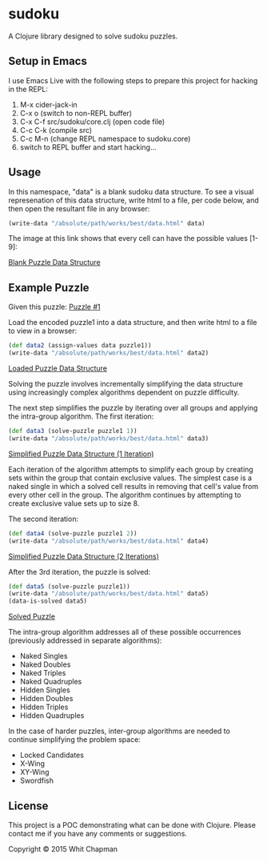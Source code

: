 # sudoku

A Clojure library designed to solve sudoku puzzles.


## Setup in Emacs

I use Emacs Live with the following steps to prepare this project for hacking in the REPL:

1. M-x cider-jack-in
2. C-x o (switch to non-REPL buffer)
3. C-x C-f src/sudoku/core.clj (open code file)
4. C-c C-k (compile src)
5. C-c M-n (change REPL namespace to sudoku.core)
6. switch to REPL buffer and start hacking...


## Usage

In this namespace, "data" is a blank sudoku data structure. To see a visual represenation of this data structure, write html to a file, per code below, and then open the resultant file in any browser:

```clojure
(write-data "/absolute/path/works/best/data.html" data)
```

The image at this link shows that every cell can have the possible values [1-9]:

[Blank Puzzle Data Structure](images/puzzle1/data.png)


## Example Puzzle

Given this puzzle: [Puzzle #1](images/puzzle1/puzzle1.png)

Load the encoded puzzle1 into a data structure, and then write html to a file to view in a browser:

```clojure
(def data2 (assign-values data puzzle1))
(write-data "/absolute/path/works/best/data.html" data2)
```

[Loaded Puzzle Data Structure](images/puzzle1/data2.png)


Solving the puzzle involves incrementally simplifying the data structure using increasingly complex algorithms dependent on puzzle difficulty.

The next step simplifies the puzzle by iterating over all groups and applying the intra-group algorithm. The first iteration:

```clojure
(def data3 (solve-puzzle puzzle1 1))
(write-data "/absolute/path/works/best/data.html" data3)
```

[Simplified Puzzle Data Structure (1 Iteration)](images/simplify/data1.png)


Each iteration of the algorithm attempts to simplify each group by creating sets within the group that contain exclusive values. The simplest case is a naked single in which a solved cell results in removing that cell's value from every other cell in the group. The algorithm continues by attempting to create exclusive value sets up to size 8.

The second iteration:

```clojure
(def data4 (solve-puzzle puzzle1 2))
(write-data "/absolute/path/works/best/data.html" data4)
```

[Simplified Puzzle Data Structure (2 Iterations)](images/simplify/data2.png)


After the 3rd iteration, the puzzle is solved:

```clojure
(def data5 (solve-puzzle puzzle1))
(write-data "/absolute/path/works/best/data.html" data5)
(data-is-solved data5)
```

[Solved Puzzle](images/simplify/data3.png)


The intra-group algorithm addresses all of these possible occurrences (previously addressed in separate algorithms):
* Naked Singles
* Naked Doubles
* Naked Triples
* Naked Quadruples
* Hidden Singles
* Hidden Doubles
* Hidden Triples
* Hidden Quadruples


In the case of harder puzzles, inter-group algorithms are needed to continue simplifying the problem space:
* Locked Candidates
* X-Wing
* XY-Wing
* Swordfish


## License

This project is a POC demonstrating what can be done with Clojure.
Please contact me if you have any comments or suggestions.

Copyright © 2015 Whit Chapman
